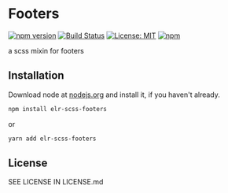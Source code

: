 # Footers

[![npm version](http://img.shields.io/npm/v/elr-scss-footers.svg)](https://www.npmjs.org/package/elr-scss-footers)
[![Build Status](https://github.com/elr-scss-footers/workflows/CI/badge.svg)](https://github.com/elr-scss-footers/actions?workflow=CI)
[![License: MIT](https://img.shields.io/badge/License-MIT-yellow.svg)](https://opensource.org/licenses/MIT)
[![npm](https://img.shields.io/npm/dm/elr-scss-footers.svg?style=flat)](https://npmjs.com/package/elr-scss-footers)

a scss mixin for footers

## Installation

Download node at [nodejs.org](http://nodejs.org) and install it, if you haven't already.

```sh
npm install elr-scss-footers
```

or

```sh
yarn add elr-scss-footers
```

## License

SEE LICENSE IN LICENSE.md
